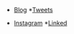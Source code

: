 * [Blog](https://dev.to/twizelissa)                       *[Tweets](https://twitter.com/TwizeyimanaEli4)


* [Instagram](https://www.instagram.com/twizelissa)      *[Linked](https://www.linkedin.com/in/twizelissa-twizelissa-93a7971a0/)
